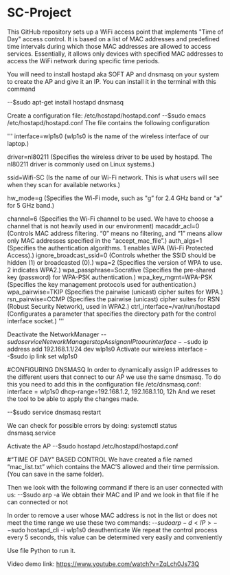 # SC-Project

This GitHub repository sets up a WiFi access point that implements "Time of Day" access control. It is based on a list of MAC addresses and predefined time intervals during which those MAC addresses are allowed to access services. Essentially, it allows only devices with specified MAC addresses to access the WiFi network during specific time periods.

You will need to install hostapd aka SOFT AP and dnsmasq on your system to create the AP and give it an IP. You can install it in the terminal with this command

--$sudo apt-get install hostapd dnsmasq

Create a configuration file: /etc/hostapd/hostapd.conf
--$sudo emacs /etc/hostapd/hostapd.conf
The file contains the following configuration 

'''
interface=wlp1s0 (wlp1s0 is the name of the wireless interface of our laptop.)  

driver=nl80211 (Specifies the wireless driver to be used by hostapd. The nl80211 driver is commonly used on Linux systems.)                                                           

ssid=Wifi-SC (Is the name of our Wi-Fi network. This is what users will see when they scan for available networks.)

hw_mode=g (Specifies the Wi-Fi mode, such as "g” for 2.4 GHz band or “a” for 5 GHz band.)

channel=6 (Specifies the Wi-Fi channel to be used. We have to choose a channel that is not heavily used in our environment)
macaddr_acl=0 (Controls MAC address filtering. “0” means no filtering, and “1” means allow only MAC addresses specified in the “accept_mac_file”.)
auth_algs=1 (Specifies the authentication algorithms. 1 enables WPA (Wi-Fi Protected Access).)
ignore_broadcast_ssid=0 (Controls whether the SSID should be hidden (1) or broadcasted (0).)
wpa=2 (Specifies the version of WPA to use. 2 indicates WPA2.)
wpa_passphrase=Socrative (Specifies the pre-shared key (password) for WPA-PSK authentication.)
wpa_key_mgmt=WPA-PSK (Specifies the key management protocols used for authentication.)
wpa_pairwise=TKIP (Specifies the pairwise (unicast) cipher suites for WPA.)
rsn_pairwise=CCMP (Specifies the pairwise (unicast) cipher suites for RSN (Robust Security Network), used in WPA2.)
ctrl_interface=/var/run/hostapd (Configurates a parameter that specifies the directory path for the control interface socket.)
'''

Deactivate the NetworkManager
--$sudo service NetworkManager stop
Assign an IP to our interface
--$sudo ip address add 192.168.1.1/24 dev wlp1s0
Activate our wireless interface
--$sudo ip link set wlp1s0

#CONFIGURING DNSMASQ
In order to dynamically assign IP addresses to the different users that connect to our AP we use the same dnsmasq.
To do this you need to add this in the configuration file /etc/dnsmasq.conf:
interface = wlp1s0
dhcp-range=192.168.1.2, 192.168.1.10, 12h
And we reset the tool to be able to apply the changes made.

--$sudo service dnsmasq restart

We can check for possible errors by doing:
systemctl status dnsmasq.service

Activate the AP
--$sudo hostapd /etc/hostapd/hostapd.conf

#“TIME OF DAY” BASED CONTROL
We have created a file named “mac_list.txt” which contains the MAC’S allowed and their time permission. (You can save in the same folder).

Then we look with the following command if there is an user connected with us: 
--$sudo arp -a
We obtain their MAC and IP and we look in that file if he can connected or not

In order to remove a user whose MAC address is not in the list or does not meet the time range we use these two commands:
--$sudo arp -d <IP>
--$sudo hostapd_cli -i wlp1s0 deauthenticate <MAC>
We repeat the control process every 5 seconds, this value can be determined very easily and conveniently




Use file Python to run it.

Video demo link: https://www.youtube.com/watch?v=ZqLch0Js73Q
